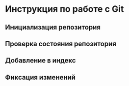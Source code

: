 # **Инструкция по работе с Git**

## Инициализация репозитория
## Проверка состояния репозитория
## Добавление в индекс
## Фиксация изменений
